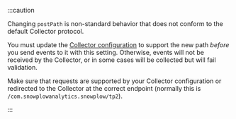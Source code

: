 :::caution

Changing `postPath` is non-standard behavior that does not conform to the default Collector protocol.

You must update the [Collector configuration](/docs/pipeline/collector/index.md) to support the new path _before_ you send events to it with this setting. Otherwise, events will not be received by the Collector, or in some cases will be collected but will fail validation.

Make sure that requests are supported by your Collector configuration or redirected to the Collector at the correct endpoint (normally this is `/com.snowplowanalytics.snowplow/tp2`).

:::
